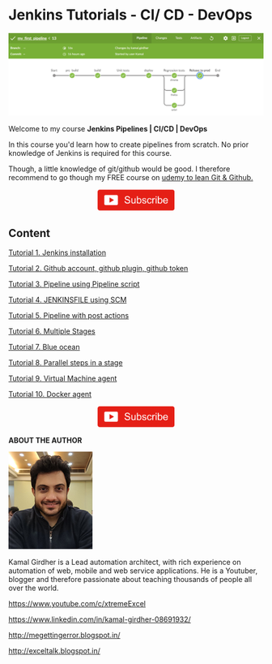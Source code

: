 # Jenkins Tutorials - CI/ CD - DevOps

![CI_CD_Journey](/images/journey.png)

Welcome to my course **Jenkins Pipelines | CI/CD | DevOps**

In this course you'd learn how to create pipelines from scratch. No prior knowledge of Jenkins is required for this course.

Though, a little knowledge of git/github would be good. I therefore recommend to go though my FREE course on [udemy to lean Git & Github.](https://www.udemy.com/course/gitandgithub/?referralCode=2799194A0FCC520AB4C3)


<p align="center">
<a href="https://www.youtube.com/c/xtremeexcel?sub_confirmation=1"><img src="/images/subscribe.gif" width="30%" height="30%"></a>
</p>


## Content

[Tutorial 1. Jenkins installation](/Tutorial_01/README.md)

[Tutorial 2. Github account, github plugin, github token](/Tutorial_02/README.md)

[Tutorial 3. Pipeline using Pipeline script](/Tutorial_03/README.md)

[Tutorial 4. JENKINSFILE using SCM](/Tutorial_04/README.md)

[Tutorial 5. Pipeline with post actions](/Tutorial_05/README.md)

[Tutorial 6. Multiple Stages](/Tutorial_06/README.md)

[Tutorial 7. Blue ocean](/Tutorial_07/README.md)

[Tutorial 8. Parallel steps in a stage](/Tutorial_08/README.md)

[Tutorial 9. Virtual Machine agent](/Tutorial_09/README.md)

[Tutorial 10. Docker agent](/Tutorial10/README.md)



<p align="center">
<a href="https://www.youtube.com/c/xtremeexcel?sub_confirmation=1"><img src="/images/subscribe.gif" width="30%" height="30%"></a>
</p>



**ABOUT THE AUTHOR**

![Kamal](images/kamal.png)

Kamal Girdher is a Lead automation architect, with rich experience on automation of web, mobile and web service applications. He is a Youtuber, blogger and therefore passionate about teaching thousands of people all over the world.

https://www.youtube.com/c/xtremeExcel

https://www.linkedin.com/in/kamal-girdher-08691932/

http://megettingerror.blogspot.in/

http://exceltalk.blogspot.in/
